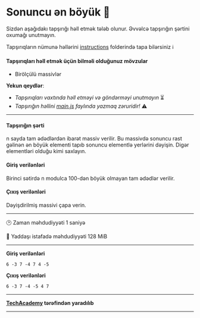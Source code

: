 # Sonuncu ən böyük 🎯

Sizdən aşağıdakı tapşırığı həll etmək tələb olunur. Əvvəlcə tapşırığın şərtini oxumağı unutmayın.

Tapşırıqların nümunə həllərini [instructions](../instructions) folderində tapa bilərsiniz :information_source:

#### Tapşırıqları həll etmək üçün bilməli olduğunuz mövzular

* Birölçülü massivlər

**Yekun qeydlər**: 

* *Tapşırıqları vaxtında həll etməyi və göndərməyi unutmayın* ⏳
* *Tapşırığın həllini [main.js](./main.js) faylında yazmaq zəruridir!* :warning:

---

#### Tapşırığın şərti

n sayda tam ədədlərdən ibarət massiv verilir. Bu massivdə sonuncu rast gəlinən ən böyük elementi tapıb sonuncu elementlə yerlərini dəyişin. Digər elementləri olduğu kimi saxlayın.


#### Giriş verilənləri
Birinci sətirdə n modulca 100-dən böyük olmayan tam ədədlər verilir.


#### Çıxış verilənləri
Dəyişdirilmiş massivi çapa verin.


---

:clock2: Zaman məhdudiyyəti 1 saniyə

:floppy_disk: Yaddaşı istafadə məhdudiyyəti 128 MiB

---

**Giriş verilənləri** 

```
6 -3 7 -4 7 4 -5
```

**Çıxış verilənləri**

```
6 -3 7 -4 -5 4 7
```


---

**[TechAcademy](https://www.tech.edu.az/) tərəfindən yaradılıb**

---
